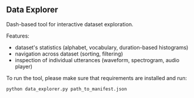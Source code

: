 Data Explorer
-------------

Dash-based tool for interactive dataset exploration. 

Features:
- dataset's statistics (alphabet, vocabulary, duration-based histograms)
- navigation across dataset (sorting, filtering)
- inspection of individual utterances (waveform, spectrogram, audio player)

To run the tool, please make sure that requirements are installed and run:

```
python data_explorer.py path_to_manifest.json
```

